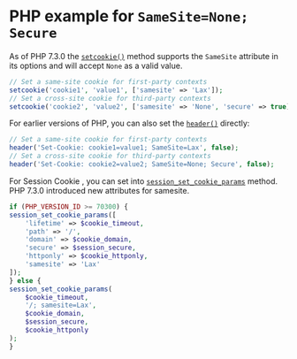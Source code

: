 <!--
 Copyright 2019 Google Inc.

 Licensed under the Apache License, Version 2.0 (the "License");
 you may not use this file except in compliance with the License.
 You may obtain a copy of the License at

     http://www.apache.org/licenses/LICENSE-2.0

 Unless required by applicable law or agreed to in writing, software
 distributed under the License is distributed on an "AS IS" BASIS,
 WITHOUT WARRANTIES OR CONDITIONS OF ANY KIND, either express or implied.
 See the License for the specific language governing permissions and
 limitations under the License.
-->

# PHP example for `SameSite=None; Secure`

As of PHP 7.3.0 the
[`setcookie()`](https://www.php.net/manual/en/function.setcookie.php) method
supports the `SameSite` attribute in its options and will accept `None` as a
valid value.

```php
// Set a same-site cookie for first-party contexts
setcookie('cookie1', 'value1', ['samesite' => 'Lax']);
// Set a cross-site cookie for third-party contexts
setcookie('cookie2', 'value2', ['samesite' => 'None', 'secure' => true]);
```

For earlier versions of PHP, you can also set the
[`header()`](https://www.php.net/manual/en/function.header.php) directly:

```php
// Set a same-site cookie for first-party contexts
header('Set-Cookie: cookie1=value1; SameSite=Lax', false);
// Set a cross-site cookie for third-party contexts
header('Set-Cookie: cookie2=value2; SameSite=None; Secure', false);
```

For Session Cookie , you can set into [`session_set_cookie_params`](https://www.php.net/manual/en/function.session-set-cookie-params.php)  method.
PHP 7.3.0 introduced new attributes for samesite.

```php
if (PHP_VERSION_ID >= 70300) { 
session_set_cookie_params([
    'lifetime' => $cookie_timeout,
    'path' => '/',
    'domain' => $cookie_domain,
    'secure' => $session_secure,
    'httponly' => $cookie_httponly,
    'samesite' => 'Lax'
]);
} else { 
session_set_cookie_params(
    $cookie_timeout,
    '/; samesite=Lax',
    $cookie_domain,
    $session_secure,
    $cookie_httponly
);
}
```
